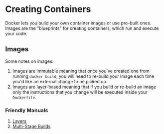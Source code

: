 # Creating Containers

Docker lets you build your own container images or use pre-built
ones. Images are the "blueprints" for creating containers, which run and
execute your code.

## Images

Some notes on images:

1. Images are immutable meaning that once you've created one from running `docker build`,
you will need to re-build your image each time you'd like an external change to
be picked up.
2. Images are layer-based meaning that if you build or re-build an image only 
the instructions that you change will be executed inside your `Dockerfile`.


### Friendly Manuals

1. [Layers](https://docs.docker.com/build/guide/layers/)
2. [Multi-Stage Builds](https://docs.docker.com/build/guide/multi-stage/)